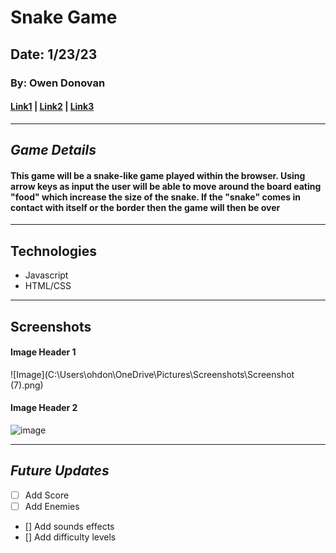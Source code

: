 # Snake Game
## Date: 1/23/23
### By: Owen Donovan

#### [Link1](https://trello.com/b/QGyrN83C/snake-like-game) | [Link2](https://trello.com/b/QGyrN83C/snake-like-game) | [Link3](https://trello.com/b/QGyrN83C/snake-like-game)
***
## ***Game Details***
#### **This game will be a snake-like game played within the browser. Using arrow keys as input the user will be able to move around the board eating "food" which increase the size of the snake. If the "snake" comes in contact with itself or the border then the game will then be over**
***
## Technologies
* Javascript
* HTML/CSS
  

***
## Screenshots
#### **Image Header 1**
![Image](C:\Users\ohdon\OneDrive\Pictures\Screenshots\Screenshot (7).png)
#### **Image Header 2**
![image]()
***
## *Future Updates*
- [ ] Add Score
- [ ] Add Enemies
- [] Add sounds effects
- [] Add difficulty levels